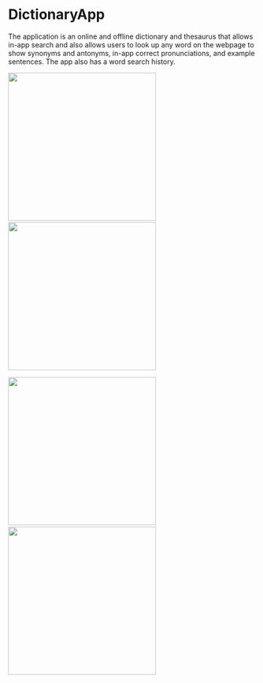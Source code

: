 # DictionaryApp
The application is an online and offline dictionary and thesaurus that allows in-app search and also allows users to look up any word on the webpage to show synonyms and antonyms, in-app correct pronunciations, and example sentences. The app also has a word search history.

<img src="https://user-images.githubusercontent.com/68066286/96031637-3fdac400-0e7b-11eb-9001-9537b5f03707.jpg" width="300"> &nbsp;&nbsp;&nbsp;&nbsp;&nbsp;&nbsp;&nbsp;&nbsp;&nbsp;&nbsp; <img src="https://user-images.githubusercontent.com/68066286/96031731-5ed95600-0e7b-11eb-83bd-8b8e25dc7438.jpg" width="300">


<img src="https://user-images.githubusercontent.com/68066286/96031773-6e589f00-0e7b-11eb-9088-3274b22b5ecf.jpg" width="300">&nbsp;&nbsp;&nbsp;&nbsp;&nbsp;&nbsp;&nbsp;&nbsp;&nbsp;&nbsp;<img src="https://user-images.githubusercontent.com/68066286/96031783-71538f80-0e7b-11eb-9ddd-643eb2a6c1c9.jpg" width="300">
